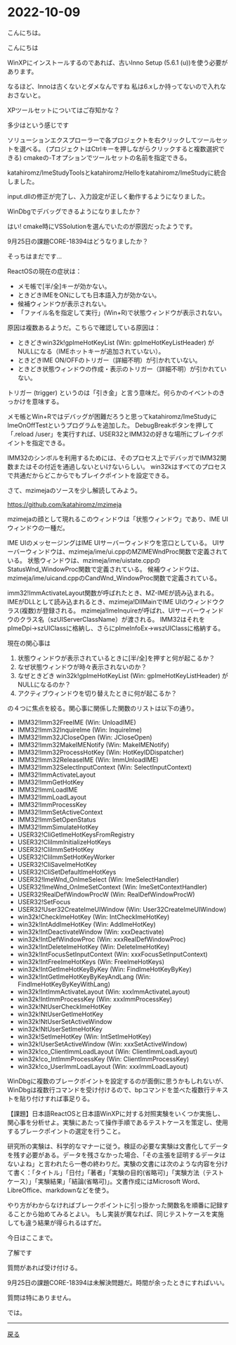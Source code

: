 # 2022-10-09

こんにちは。

こんにちは

WinXPにインストールするのであれば、古いInno Setup (5.6.1 (u))を使う必要があります。

なるほど、Innoは古くないとダメなんですね
私は6.xしか持ってないので入れなおさないと。

XPツールセットについてはご存知かな？

多少はという感じです

ソリューションエクスプローラーで各プロジェクトを右クリックしてツールセットを選べる。
(プロジェクトはCtrlキーを押しながらクリックすると複数選択できる)
cmakeの-Tオプションでツールセットの名前を指定できる。

katahiromz/ImeStudyToolsとkatahiromz/Helloをkatahiromz/ImeStudyに統合しました。

input.dllの修正が完了し、入力設定が正しく動作するようになりました。

WinDbgでデバッグできるようになりましたか？

はい!
cmake時にVSSolutionを選んでいたのが原因だったようです。

9月25日の課題CORE-18394はどうなりましたか？

そっちはまだです...

ReactOSの現在の症状は：

- メモ帳で[半/全]キーが効かない。
- ときどきIMEをONにしても日本語入力が効かない。
- 候補ウィンドウが表示されない。
- 「ファイル名を指定して実行」(Win+R)で状態ウィンドウが表示されない。

原因は複数あるようだ。こちらで確認している原因は：

- ときどきwin32k!gpImeHotKeyList (Win: gpImeHotKeyListHeader) がNULLになる（IMEホットキーが追加されていない）。
- ときどきIME ON/OFFのトリガー（詳細不明）が引かれていない。
- ときどき状態ウィンドウの作成・表示のトリガー（詳細不明）が引かれていない。

トリガー (trigger) というのは「引き金」と言う意味だ。何らかのイベントのきっかけを意味する。

メモ帳とWin+Rではデバッグが困難だろうと思ってkatahiromz/ImeStudyにImeOnOffTestというプログラムを追加した。
DebugBreakボタンを押して「.reload /user」を実行すれば、USER32とIMM32の好きな場所にブレイクポイントを指定できる。

IMM32のシンボルを利用するためには、そのプロセス上でデバッガでIMM32関数またはその付近を通過しないといけないらしい。
win32kはすべてのプロセスで共通だからどこからでもブレイクポイントを設定できる。

さて、mzimejaのソースを少し解読してみよう。

https://github.com/katahiromz/mzimeja

mzimejaの顔として現れるこのウィンドウは「状態ウィンドウ」であり、IME UIウィンドウの一種だ。

IME UIのメッセージングはIME UIサーバーウィンドウを窓口としている。
UIサーバーウィンドウは、mzimeja/ime/ui.cppのMZIMEWndProc関数で定義されている。
状態ウィンドウは、mzimeja/ime/uistate.cppのStatusWnd_WindowProc関数で定義されている。
候補ウィンドウは、mzimeja/ime/uicand.cppのCandWnd_WindowProc関数で定義されている。

imm32!ImmActivateLayout関数が呼ばれたとき、MZ-IMEが読み込まれる。
IMEがDLLとして読み込まれるとき、mzimeja!DllMainでIME UIのウィンドウクラス(複数)が登録される。
mzimeja!ImeInquireが呼ばれ、UIサーバーウィンドウのクラス名（szUIServerClassName）が渡される。
IMM32はそれをpImeDpi->szUIClassに格納し、さらにpImeInfoEx->wszUIClassに格納する。

現在の関心事は

1. 状態ウィンドウが表示されているときに[半/全]を押すと何が起こるか？
2. なぜ状態ウィンドウが時々表示されないのか？
3. なぜときどき win32k!gpImeHotKeyList (Win: gpImeHotKeyListHeader) がNULLになるのか？
4. アクティブウィンドウを切り替えたときに何が起こるか？

の４つに焦点を絞る。関心事に関係した関数のリストは以下の通り。

- IMM32!Imm32FreeIME (Win: UnloadIME)
- IMM32!Imm32InquireIme (Win: InquireIme)
- IMM32!Imm32JCloseOpen (Win: JCloseOpen)
- IMM32!Imm32MakeIMENotify (Win: MakeIMENotify)
- IMM32!Imm32ProcessHotKey (Win: HotKeyIDDispatcher)
- IMM32!Imm32ReleaseIME (Win: ImmUnloadIME)
- IMM32!Imm32SelectInputContext (Win: SelectInputContext)
- IMM32!ImmActivateLayout
- IMM32!ImmGetHotKey
- IMM32!ImmLoadIME
- IMM32!ImmLoadLayout
- IMM32!ImmProcessKey
- IMM32!ImmSetActiveContext
- IMM32!ImmSetOpenStatus
- IMM32!ImmSimulateHotKey
- USER32!CliGetImeHotKeysFromRegistry
- USER32!CliImmInitializeHotKeys
- USER32!CliImmSetHotKey
- USER32!CliImmSetHotKeyWorker
- USER32!CliSaveImeHotKey
- USER32!CliSetDefaultImeHotKeys
- USER32!ImeWnd_OnImeSelect (Win: ImeSelectHandler)
- USER32!ImeWnd_OnImeSetContext (Win: ImeSetContextHandler)
- USER32!RealDefWindowProcW (Win: RealDefWindowProcW)
- USER32!SetFocus
- USER32!User32CreateImeUIWindow (Win: User32CreateImeUIWindow)
- win32k!CheckImeHotKey (Win: IntCheckImeHotKey)
- win32k!IntAddImeHotKey (Win: AddImeHotKey)
- win32k!IntDeactivateWindow (Win: xxxDeactivate)
- win32k!IntDefWindowProc (Win: xxxRealDefWindowProc)
- win32k!IntDeleteImeHotKey (Win: DeleteImeHotKey)
- win32k!IntFocusSetInputContext (Win: xxxFocusSetInputContext)
- win32k!IntFreeImeHotKeys (Win: FreeImeHotKeys)
- win32k!IntGetImeHotKeyByKey (Win: FindImeHotKeyByKey)
- win32k!IntGetImeHotKeyByKeyAndLang (Win: FindImeHotKeyByKeyWithLang)
- win32k!IntImmActivateLayout (Win: xxxImmActivateLayout)
- win32k!IntImmProcessKey (Win: xxxImmProcessKey)
- win32k!NtUserCheckImeHotKey
- win32k!NtUserGetImeHotKey
- win32k!NtUserSetActiveWindow
- win32k!NtUserSetImeHotKey
- win32k!SetImeHotKey (Win: IntSetImeHotKey)
- win32k!UserSetActiveWindow (Win: xxxSetActiveWindow)
- win32k!co_ClientImmLoadLayout (Win: ClientImmLoadLayout)
- win32k!co_IntImmProcessKey (Win: ClientImmProcessKey)
- win32k!co_UserImmLoadLayout (Win: xxxImmLoadLayout)

WinDbgに複数のブレークポイントを設定するのが面倒に思うかもしれないが、WinDbgは複数行コマンドを受け付けるので、bpコマンドを並べた複数行テキストを貼り付けすれば事足りる。

【課題】日本語ReactOSと日本語WinXPに対する対照実験をいくつか実施し、関心事を分析せよ。実験にあたって操作手順であるテストケースを策定し、使用するブレークポイントの選定を行うこと。

研究所の実験は、科学的なマナーに従う。検証の必要な実験は文書化してデータを残す必要がある。データを残さなかった場合、「その主張を証明するデータはないよね」と言われたら一巻の終わりだ。実験の文書には次のような内容を分けて書く：「タイトル」「日付」「著者」「実験の目的(省略可)」「実験方法（テストケース）」「実験結果」「結論(省略可)」。文書作成にはMicrosoft Word、LibreOffice、markdownなどを使う。

やり方がわからなければブレークポイントに引っ掛かった関数名を順番に記録することから始めてみるとよい。
もし実装が異なれば、同じテストケースを実施しても違う結果が得られるはずだ。

今日はここまで。

了解です

質問があれば受け付ける。

9月25日の課題CORE-18394は未解決問題だ。時間が余ったときにすればいい。

質問は特にありません。

では。

---

[戻る](2022-10-02.md)
